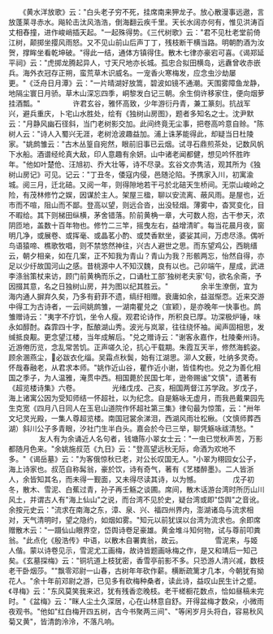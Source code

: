 <!-- { "loadSidebar": true } -->
　　《黄水洋放歌》云："白头老子穷不死，挂席南来狎龙子。放心散漫事远遨，言放蓬莱寻赤水。飚轮击汰风浩浩，倒海翻云疾千里。天长水阔亦何有，惟见洪涛百丈相舂撞，进作峻峭插天起。"一起殊得势。《三代树歌》云："君不见杜老堂前倚江树，颠掷坐撄风雨怒。又不见山前山后声丁丁，残枝断干横当路。明朝酌酒为汝贺，撑眸坐看乾坤破。"得此一结，通体方镇得住。散木七律亦豪宕可喜。《谒郑延平祠》云："虎掷龙腾起异人，寸天尺地亦长城。孤忠合拟田横岛，远纛曾收赤嵌兵。海外衣冠存正朔，蛮荒草木识威名。一宠香火寒梅发，应念虫沙劫屡更。"《泛舟日月潭》云："一片晴湖好放篙，碧波如镜不通潮。天围雾障鱼龙静，地隔尘寰日月骄。草木山深忘四季，峒黎发白记三朝。余生倘许移家住，便向烟萝挂酒瓢。"
　　
　　许君玄谷，雅怀高致，少年游衍丹青，兼工篆刻。抗战军兴，避兵重庆，卜宅山水胜处，绘有《独树山房图》，题者多知名之士。沈尹默云："月静风幽石径斜，当门老树影交加。此间终竟无尘事，把卷高吟意自赊。"陈树人云："诗人入蜀兴无涯，老树沧波趣益加。浦上诛茅能得此，却疑当日杜陵家。"姚鹧雏云："古木丛篁自宛然，眼前旧事已云烟。试寻石鼎煎茶处，记数风帆下水船。酒谱经纶真大敌，印人意趣有余妍。山中诸老闻都健，想见吟怀胜昨年。"他如叶楚伧、汪旭初、乔大壮等，诗不尽录。玄谷文亦隽洁，观其所为《独树山房记》可见。记云："丁丑冬，倭寇内侵，邑随沦陷。予携家入川，初寓渝城。阅三月，迁北碚。又阅一年，则得隙地若干弓於北碚天生桥间。无崇山峻岭之险，有茂林修竹之娱，因谋於主人。架屋三楹，聊以安流离、蔽风雨。是屋也，近市而不喧，阻山而不鄙。登高以望，则远合沓，出没轻烟。薄雾中，杳冥变化，目不暇给。其下则梯田纵横，茅舍错落。阶前黄桷一章，大可数人抱，古干参天，浓阴匝地，盖数十百年物也。修竹二三竿，摇曳左右，益增清旷。每当花晨月夜，窗明几净，或展卷、或挥毫、或晶茗小酌、或焚香默坐，婆娑其间，万虑尽涤。偶听鸟语猿啼、樵歌牧唱，则不禁悠然神往，兴古人避世之思。而东望鸡公，西眺缙云，朝夕相亲，如在几案，正不知我为青山？青山为我？形骸两忘，怡然自得，亦足以少纡故国河山之感。昔桃源中人不知汉魏，良有以也。己卯端午，屋成，武进李涤翁策杖来访，顾门前黄桷而乐之，口诵杜工部'独树老夫家'句，欲名余斋，予因掇其意，名之日独树山房，并为图以纪其胜云。"
　　
　　余半生潦倒，宜为海内通人摒弃久矣，乃多有葑菲不遗，缟纡相赠。衰庸如余，益滋惭恧。近来交游中得工为古诗者，一云间姚鹧雏，一湖南瞿兑之（宣颖），是亦晚年一快事也。鹧雏赠诗云："夷字不疗饥，坐令人瘦。观君论诗作，所积良已厚。功深极炉锤，味永如醇酎。森霏四十字，酝酿湖山秀。波光与岚翠，往往绕怀袖。闻声固相思，发缄抵良觏。更念望江楼，当年成解后。"兑之赠诗云："谢客永嘉作，杜陵秦州诗。近游倦历览，念乱常苦饥。正声嗟久沦，抗心干载期。朱霞互天半，修然海鹤姿。顾余溷燕尘，必跋衣化缁。吴霜点秋鬓，始有江湖思。泖人文薮，吐纳多灵奇。怀哉春融老，从君求本师。"姚作近山谷，瞿作近小谢，皆佳构也。兑之为善化相国之季子，为人温雅，淹贯中西。相国薨於民国七年，逊帝赐谧"文慎"，遗著有《超览楼诗集》六卷。
　　
　　光绪戊戌、己亥，相国两督江苏学政。岁戊子，海上诸寓公因为受知师结一怀超社，以为纪念。自是觞咏无虚月，而我邑戴果园先生克宽《四月八日同人在玉皂山道院作怀超社第三集》律句最为惊策，云："卅年文圮灵光殿，一集人尊超览楼。南国冠裳余涕泪，西湖风雨壮松楸。（文慎师葬西湖）斜川公子多青眼，汐社门生半白头。嘉会於今已三举，聊凭觞咏祓清愁。"
　　
　　友人有为余诵近人名句者，钱塘陈小翠女士云："一虫已觉秋声苦，万影都随月色来。"余姚施叔范《九日》云："登高望远秋无际，命酒为欢地不多。"《谒岳墓》云："为客俄惊秋已老，对公长叹国无人。"小翠为栩园女公子，海上诗家也。叔范自称髯翁，豪於饮，诗有奇气，著有《艺楼醉墨》。二人皆浙人，余皆知其名，而未得一觐面，又未得尽读其诗，以为憾。
　　
　　戊子初冬，散木、雪泥、白蕉过青，孙子再壬觞之谈圃。席间，散木话游台湾时所历山川风土，并谓古人有"海上仙山"之说，而台湾不见於史，疑台湾或即"岱舆"之音讹。余按元史云："流求在南海之东，漳、泉、兴、福四州界内，澎湖诸岛与流求相对，天气清明时，望之隐约，如烟如雾。"知元以前犹误以台湾为流求也。余即席赠散木云："一蹑仙山眼界空，岱舆诗卷足豪雄。黄金堆斗知何物，试与尊前叩粪翁。"此点化《殷浩传》中语，以散木自署粪翁，故云。
　　
　　雪泥来，与姬人偕。蒙以诗卷见示，雪泥尤工画梅，故诗皆题画咏梅之作，是又和靖后一知己矣。《玄墓探梅》云："铜坑道上枝犹密，香雪亭前影不多。只恐游人清兴减，数枝老干卧烟莎。""飘零邓尉一山春，古树年年砍作薪。横断疏篱才几本，今朝犹有拗花人。"余十年前邓尉之游，已见多有砍梅种桑者，读此诗，益叹山民生计之蹙。《寻梅》云："东风莫笑我来迟，犹有残香恋晚枝。老干槎橱花数点，恰如昼稿未完时。"《盆梅》云："眯人尘土久深居，心在山林意自舒。开得盆梅才数朵，小微雨夜观书。"他如"红白梅开四五树，古今书聚两三间"、"等闲岁月头将白，容易秋风菊又黄"，皆清韵泠泠，不落凡响。
　　
